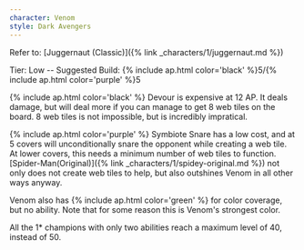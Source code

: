 ```yaml
---
character: Venom
style: Dark Avengers
---
```

Refer to: [Juggernaut (Classic)]({% link _characters/1/juggernaut.md %})

Tier: Low -- Suggested Build: {% include ap.html color='black' %}5/{% include ap.html color='purple' %}5

{% include ap.html color='black' %} Devour is expensive at 12 AP. It deals damage, but will deal more if you can manage to get 8 web tiles on the board. 8 web tiles is not impossible, but is incredibly impratical.

{% include ap.html color='purple' %} Symbiote Snare has a low cost, and at 5 covers will unconditionally snare the opponent while creating a web tile. At lower covers, this needs a minimum number of web tiles to function. [Spider-Man(Original)]({% link _characters/1/spidey-original.md %}) not only does not create web tiles to help, but also outshines Venom in all other ways anyway.


Venom also has {% include ap.html color='green' %} for color coverage, but no ability. Note that for some reason this is Venom's strongest color.

All the 1* champions with only two abilities reach a maximum level of 40, instead of 50.